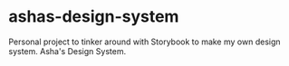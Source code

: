 # ashas-design-system
Personal project to tinker around with Storybook to make my own design system. Asha's Design System.
